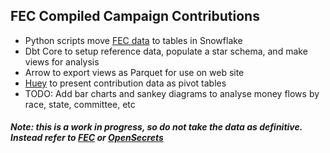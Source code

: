 ## FEC Compiled Campaign Contributions

- Python scripts move [FEC data](https://www.fec.gov/data/browse-data/?tab=bulk-data) to tables in Snowflake 
- Dbt Core to setup reference data, populate a star schema, and make views for analysis
- Arrow to export views as Parquet for use on web site
- [Huey](https://github.com/rpbouman/huey) to present contribution data as pivot tables
- TODO: Add bar charts and sankey diagrams to analyse money flows by race, state, committee, etc

##### Note: this is a work in progress, so do not take the data as definitive. Instead refer to [FEC](https://www.fec.gov/) or [OpenSecrets](https://www.opensecrets.org/) 